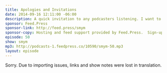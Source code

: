 ```yaml
---
title: Apologies and Invitations
date: 2014-09-16 12:11:00 -06:00
description: A quick invitation to any podcasters listening. I want to talk to you!
sponsor: Feed.Press
sponsor-link: http://feed.press/smym
sponsor-copy: Hosting and feed support provided by Feed.Press.  Sign-up today and try FeedPress on a 14 day trial (no contracts or commitments). Use promo code "smym" during checkout to get 10% off your first year.
episode: 50
show: smym
mp3: http://podcasts-1.feedpress.co/10590/smym-50.mp3
layout: episode
---
```


Sorry. Due to importing issues, links and show notes were lost in translation.
